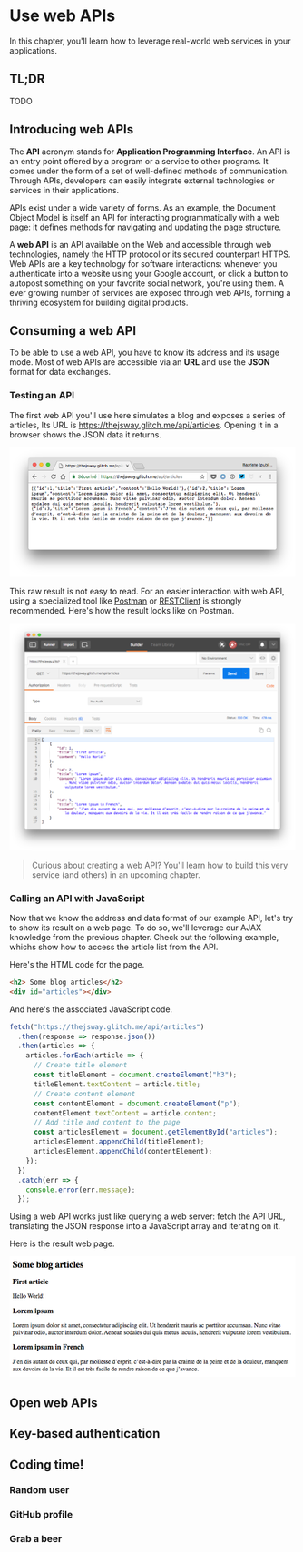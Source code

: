# Use web APIs

In this chapter, you'll learn how to leverage real-world web services in your applications.

## TL;DR

TODO

## Introducing web APIs

The **API** acronym stands for **Application Programming Interface**. An API is an entry point offered by a program or a service to other programs. It comes under the form of a set of well-defined methods of communication. Through APIs, developers can easily integrate external technologies or services in their applications.

APIs exist under a wide variety of forms. As an example, the Document Object Model is itself an API for interacting programmatically with a web page: it defines methods for navigating and updating the page structure.

A **web API** is an API available on the Web and accessible through web technologies, namely the HTTP protocol or its secured counterpart HTTPS. Web APIs are a key technology for software interactions: whenever you authenticate into a website using your Google account, or click a button to autopost something on your favorite social network, you're using them. A ever growing number of services are exposed through web APIs, forming a thriving ecosystem for building digital products.

## Consuming a web API

To be able to use a web API, you have to know its address and its usage mode. Most of web APIs are accessible via an **URL** and use the **JSON** format for data exchanges.

### Testing an API

The first web API you'll use here simulates a blog and exposes a series of articles, Its URL is <https://thejsway.glitch.me/api/articles>. Opening it in a browser shows the JSON data it returns.

![API result in a browser](images/chapter22-01.png)

This raw result is not easy to read. For an easier interaction with web API, using a specialized tool like [Postman](https://www.getpostman.com) or [RESTClient](https://addons.mozilla.org/fr/firefox/addon/restclient/) is strongly recommended. Here's how the result looks like on Postman.

![API result in Postman](images/chapter22-02.png)

> Curious about creating a web API? You'll learn how to build this very service (and others) in an upcoming chapter.

### Calling an API with JavaScript

Now that we know the address and data format of our example API, let's try to show its result on a web page. To do so, we'll leverage our AJAX knowledge from the previous chapter. Check out the following example, whichs show how to access the article list from the API.

Here's the HTML code for the page.

```html
<h2> Some blog articles</h2>
<div id="articles"></div>
```

And here's the associated JavaScript code.

```js
fetch("https://thejsway.glitch.me/api/articles")
  .then(response => response.json())
  .then(articles => {
    articles.forEach(article => {
      // Create title element
      const titleElement = document.createElement("h3");
      titleElement.textContent = article.title;
      // Create content element
      const contentElement = document.createElement("p");
      contentElement.textContent = article.content;
      // Add title and content to the page
      const articlesElement = document.getElementById("articles");
      articlesElement.appendChild(titleElement);
      articlesElement.appendChild(contentElement);
    });
  })
  .catch(err => {
    console.error(err.message);
  });
```

Using a web API works just like querying a web server: fetch the API URL, translating the JSON response into a JavaScript array and iterating on it.

Here is the result web page.

![Execution result](images/chapter22-03.png)

## Open web APIs

## Key-based authentication

## Coding time!

### Random user

### GitHub profile

### Grab a beer